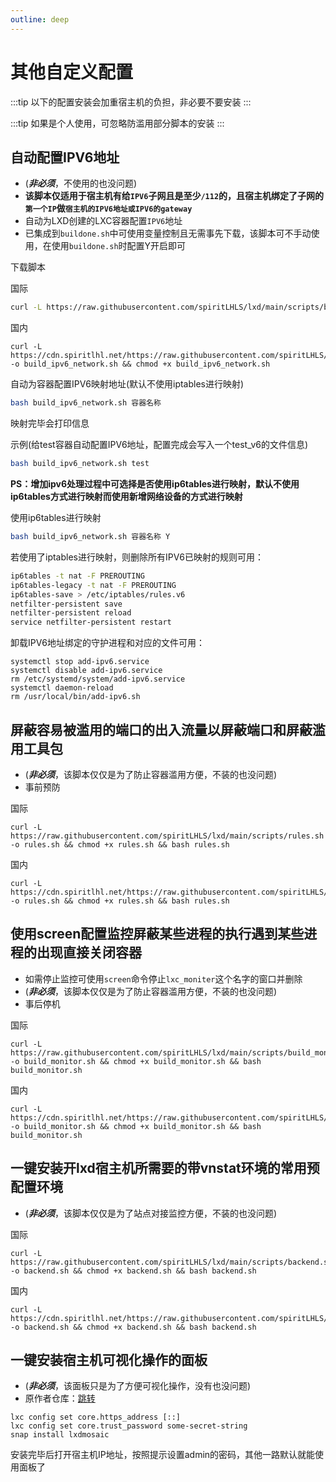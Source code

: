 ```yaml
---
outline: deep
---
```


# 其他自定义配置

:::tip
以下的配置安装会加重宿主机的负担，非必要不要安装
:::

:::tip
如果是个人使用，可忽略防滥用部分脚本的安装
:::

## 自动配置IPV6地址

- (***非必须***，不使用的也没问题)
- **该脚本仅适用于宿主机有给```IPV6```子网且是至少```/112```的，且宿主机绑定了子网的```第一个IP```做```宿主机的IPV6地址或IPV6的gateway```**
- 自动为LXD创建的LXC容器配置```IPV6```地址
- 已集成到```buildone.sh```中可使用变量控制且无需事先下载，该脚本可不手动使用，在使用```buildone.sh```时配置Y开启即可

下载脚本

国际

```bash
curl -L https://raw.githubusercontent.com/spiritLHLS/lxd/main/scripts/build_ipv6_network.sh -o build_ipv6_network.sh && chmod +x build_ipv6_network.sh
```

国内

```shell
curl -L https://cdn.spiritlhl.net/https://raw.githubusercontent.com/spiritLHLS/lxd/main/scripts/build_ipv6_network.sh -o build_ipv6_network.sh && chmod +x build_ipv6_network.sh
```

自动为容器配置IPV6映射地址(默认不使用iptables进行映射)

```bash
bash build_ipv6_network.sh 容器名称
```

映射完毕会打印信息

示例(给test容器自动配置IPV6地址，配置完成会写入一个test_v6的文件信息)

```bash
bash build_ipv6_network.sh test
```

**PS：增加ipv6处理过程中可选择是否使用ip6tables进行映射，默认不使用ip6tables方式进行映射而使用新增网络设备的方式进行映射**

使用ip6tables进行映射

```bash
bash build_ipv6_network.sh 容器名称 Y
```

若使用了iptables进行映射，则删除所有IPV6已映射的规则可用：

```bash
ip6tables -t nat -F PREROUTING
ip6tables-legacy -t nat -F PREROUTING
ip6tables-save > /etc/iptables/rules.v6
netfilter-persistent save
netfilter-persistent reload
service netfilter-persistent restart
```

卸载IPV6地址绑定的守护进程和对应的文件可用：

```shell
systemctl stop add-ipv6.service
systemctl disable add-ipv6.service
rm /etc/systemd/system/add-ipv6.service
systemctl daemon-reload
rm /usr/local/bin/add-ipv6.sh
```

## 屏蔽容易被滥用的端口的出入流量以屏蔽端口和屏蔽滥用工具包

- (***非必须***，该脚本仅仅是为了防止容器滥用方便，不装的也没问题)
- 事前预防

国际

```shell
curl -L https://raw.githubusercontent.com/spiritLHLS/lxd/main/scripts/rules.sh -o rules.sh && chmod +x rules.sh && bash rules.sh
```

国内

```shell
curl -L https://cdn.spiritlhl.net/https://raw.githubusercontent.com/spiritLHLS/lxd/main/scripts/rules.sh -o rules.sh && chmod +x rules.sh && bash rules.sh
```

## 使用screen配置监控屏蔽某些进程的执行遇到某些进程的出现直接关闭容器

- 如需停止监控可使用```screen```命令停止```lxc_moniter```这个名字的窗口并删除
- (***非必须***，该脚本仅仅是为了防止容器滥用方便，不装的也没问题)
- 事后停机

国际

```shell
curl -L https://raw.githubusercontent.com/spiritLHLS/lxd/main/scripts/build_monitor.sh -o build_monitor.sh && chmod +x build_monitor.sh && bash build_monitor.sh
```

国内

```shell
curl -L https://cdn.spiritlhl.net/https://raw.githubusercontent.com/spiritLHLS/lxd/main/scripts/build_monitor.sh -o build_monitor.sh && chmod +x build_monitor.sh && bash build_monitor.sh
```

## 一键安装开lxd宿主机所需要的带vnstat环境的常用预配置环境

- (***非必须***，该脚本仅仅是为了站点对接监控方便，不装的也没问题)

国际

```shell
curl -L https://raw.githubusercontent.com/spiritLHLS/lxd/main/scripts/backend.sh -o backend.sh && chmod +x backend.sh && bash backend.sh
```

国内

```shell
curl -L https://cdn.spiritlhl.net/https://raw.githubusercontent.com/spiritLHLS/lxd/main/scripts/backend.sh -o backend.sh && chmod +x backend.sh && bash backend.sh
```

## 一键安装宿主机可视化操作的面板

- (***非必须***，该面板只是为了方便可视化操作，没有也没问题)
- 原作者仓库：[跳转](https://github.com/turtle0x1/LxdMosaic)

```shell
lxc config set core.https_address [::]
lxc config set core.trust_password some-secret-string
snap install lxdmosaic
```

安装完毕后打开宿主机IP地址，按照提示设置admin的密码，其他一路默认就能使用面板了
